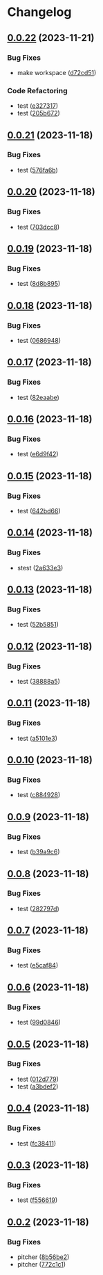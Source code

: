 # Changelog

## [0.0.22](https://github.com/mojojoji/release-please-test/compare/pitcher-v0.0.21...pitcher-v0.0.22) (2023-11-21)


### Bug Fixes

* make workspace ([d72cd51](https://github.com/mojojoji/release-please-test/commit/d72cd51690b478e370a5a4b6b83dfd35670cc041))


### Code Refactoring

* test ([e327317](https://github.com/mojojoji/release-please-test/commit/e327317202488f10b423c05c255719eada88c782))
* test ([205b672](https://github.com/mojojoji/release-please-test/commit/205b672187d195bfdcf8714e6ae7e4ff95622883))

## [0.0.21](https://github.com/mojojoji/release-please-test/compare/pitcher-v0.0.20...pitcher-v0.0.21) (2023-11-18)


### Bug Fixes

* test ([576fa6b](https://github.com/mojojoji/release-please-test/commit/576fa6b7f6335feaf8b48fe2331218d866a6fd97))

## [0.0.20](https://github.com/mojojoji/release-please-test/compare/pitcher-v0.0.19...pitcher-v0.0.20) (2023-11-18)


### Bug Fixes

* test ([703dcc8](https://github.com/mojojoji/release-please-test/commit/703dcc8a247ba6f240ca65f94895d57f2d4b1a8b))

## [0.0.19](https://github.com/mojojoji/release-please-test/compare/pitcher-v0.0.18...pitcher-v0.0.19) (2023-11-18)


### Bug Fixes

* test ([8d8b895](https://github.com/mojojoji/release-please-test/commit/8d8b895b9154aa52e3b8e41643a9b6faa251df3f))

## [0.0.18](https://github.com/mojojoji/release-please-test/compare/pitcher-v0.0.17...pitcher-v0.0.18) (2023-11-18)


### Bug Fixes

* test ([0686948](https://github.com/mojojoji/release-please-test/commit/0686948f67e1acb65d242437b78c92a61267f71b))

## [0.0.17](https://github.com/mojojoji/release-please-test/compare/pitcher-v0.0.16...pitcher-v0.0.17) (2023-11-18)


### Bug Fixes

* test ([82eaabe](https://github.com/mojojoji/release-please-test/commit/82eaabe3afc6cb76402a6468810a0b52448f8df9))

## [0.0.16](https://github.com/mojojoji/release-please-test/compare/pitcher-v0.0.15...pitcher-v0.0.16) (2023-11-18)


### Bug Fixes

* test ([e6d9f42](https://github.com/mojojoji/release-please-test/commit/e6d9f425e1fc49903c98f670931525851698e459))

## [0.0.15](https://github.com/mojojoji/release-please-test/compare/pitcher-v0.0.14...pitcher-v0.0.15) (2023-11-18)


### Bug Fixes

* test ([642bd66](https://github.com/mojojoji/release-please-test/commit/642bd66a0908e4c6405a07601f85c45c3adca3e0))

## [0.0.14](https://github.com/mojojoji/release-please-test/compare/pitcher-v0.0.13...pitcher-v0.0.14) (2023-11-18)


### Bug Fixes

* stest ([2a633e3](https://github.com/mojojoji/release-please-test/commit/2a633e3589567c0f2acd066cf490157e4e6095e8))

## [0.0.13](https://github.com/mojojoji/release-please-test/compare/pitcher-v0.0.12...pitcher-v0.0.13) (2023-11-18)


### Bug Fixes

* test ([52b5851](https://github.com/mojojoji/release-please-test/commit/52b58511b3ed7dff43953d9e9599762f61c118c2))

## [0.0.12](https://github.com/mojojoji/release-please-test/compare/pitcher-v0.0.11...pitcher-v0.0.12) (2023-11-18)


### Bug Fixes

* test ([38888a5](https://github.com/mojojoji/release-please-test/commit/38888a548e6204dacc0815b7e9c5a35ef1d0e4e6))

## [0.0.11](https://github.com/mojojoji/release-please-test/compare/pitcher-v0.0.10...pitcher-v0.0.11) (2023-11-18)


### Bug Fixes

* test ([a5101e3](https://github.com/mojojoji/release-please-test/commit/a5101e3e9f83305694df6b7441915eb88a957798))

## [0.0.10](https://github.com/mojojoji/release-please-test/compare/pitcher-v0.0.9...pitcher-v0.0.10) (2023-11-18)


### Bug Fixes

* test ([c884928](https://github.com/mojojoji/release-please-test/commit/c8849280e7b08f9077d374ca494a51d9add535cb))

## [0.0.9](https://github.com/mojojoji/release-please-test/compare/pitcher-v0.0.8...pitcher-v0.0.9) (2023-11-18)


### Bug Fixes

* test ([b39a9c6](https://github.com/mojojoji/release-please-test/commit/b39a9c65a50320c9b0a9bc13c41d0a008d1cd8b1))

## [0.0.8](https://github.com/mojojoji/release-please-test/compare/pitcher-v0.0.7...pitcher-v0.0.8) (2023-11-18)


### Bug Fixes

* test ([282797d](https://github.com/mojojoji/release-please-test/commit/282797dd5d77a97405e56b033df9fe6e9a270a0e))

## [0.0.7](https://github.com/mojojoji/release-please-test/compare/pitcher-v0.0.6...pitcher-v0.0.7) (2023-11-18)


### Bug Fixes

* test ([e5caf84](https://github.com/mojojoji/release-please-test/commit/e5caf84eb34dec382e2b39e96d945d7fba756687))

## [0.0.6](https://github.com/mojojoji/release-please-test/compare/pitcher-v0.0.5...pitcher-v0.0.6) (2023-11-18)


### Bug Fixes

* test ([99d0846](https://github.com/mojojoji/release-please-test/commit/99d0846fcfe772a6b5aaf092419db9f4429bdcf3))

## [0.0.5](https://github.com/mojojoji/release-please-test/compare/pitcher-v0.0.4...pitcher-v0.0.5) (2023-11-18)


### Bug Fixes

* test ([012d779](https://github.com/mojojoji/release-please-test/commit/012d779e8442e9ba4f21d7d79ad87c0e295c5a36))
* test ([a3bdef2](https://github.com/mojojoji/release-please-test/commit/a3bdef2ce59dc42e74080936a3d8833c438d824e))

## [0.0.4](https://github.com/mojojoji/release-please-test/compare/pitcher-v0.0.3...pitcher-v0.0.4) (2023-11-18)


### Bug Fixes

* test ([fc38411](https://github.com/mojojoji/release-please-test/commit/fc38411b98e9d2ba83c2b6ed3a69e05cc08ee5be))

## [0.0.3](https://github.com/mojojoji/release-please-test/compare/pitcher-v0.0.2...pitcher-v0.0.3) (2023-11-18)


### Bug Fixes

* test ([f556619](https://github.com/mojojoji/release-please-test/commit/f556619f2708d069d0284c4e2a6fdd9077587642))

## [0.0.2](https://github.com/mojojoji/release-please-test/compare/pitcher-v0.0.1...pitcher-v0.0.2) (2023-11-18)


### Bug Fixes

* pitcher ([8b56be2](https://github.com/mojojoji/release-please-test/commit/8b56be23d5105c34af40a60c3c3116902e232151))
* pitcher ([772c1c1](https://github.com/mojojoji/release-please-test/commit/772c1c15f4a74dab4ff5294a26b0daa2d66ffb73))
